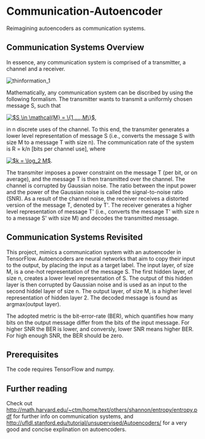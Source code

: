 # Communication-Autoencoder
Reimagining autoencoders as communication systems. 

## Communication Systems Overview 
In essence, any communication system is comprised of a transmitter, a channel and a receiver.

![thinformation_1](https://user-images.githubusercontent.com/44330120/47397268-3c277180-d77a-11e8-8972-03cf41fc416d.jpg)

Mathematically, any communication system can be discribed by using the following formalism. The transmitter wants to transmit a uniformly chosen message 
S, such that 

<a href="https://www.codecogs.com/eqnedit.php?latex=$S&space;\in&space;\mathcal{M}&space;=&space;\{1,....,M\}$" target="_blank"><img src="https://latex.codecogs.com/gif.latex?$S&space;\in&space;\mathcal{M}&space;=&space;\{1,....,M\}$" title="$S \in \mathcal{M} = \{1,....,M\}$" /></a>,

in n discrete uses of the channel. To this end, the transmiter generates a lower level representation of message S (i.e., converts the message S with size M to a message T with size n). The communication rate of the system is R = k/n [bits per channel use], where 

<a href="https://www.codecogs.com/eqnedit.php?latex=$k&space;=&space;\log_2&space;M$" target="_blank"><img src="https://latex.codecogs.com/gif.latex?$k&space;=&space;\log_2&space;M$" title="$k = \log_2 M$" /></a>.

The transmiter imposes a power constraint on the message T (per bit, or on average), and the message T is then transmitted over the channel. The channel is corrupted by Gaussian noise. The ratio between the input power and the power of the Gaussian noise is called the signal-to-noise ratio (SNR). As a result of the channel noise, the receiver receives a distorted version of the message T, denoted by T'. The receiver generates a higher level representation of message T' (i.e., converts the message T' with size n to a message S' with size M) and decodes the transmitted message. 

## Communication Systems Revisited 

This project, mimics a communication system with an autoencoder in TensorFlow. Autoencoders are neural networks that aim to copy their input to the output, by placing the input as a target label. The input layer, of size M, is a one-hot representation of the message S. The first hidden layer, of size n, creates a lower level representation of S. The output of this hidden layer is then corrupted by Gaussian noise and is used as an input to the second hiddel layer of size n. The output layer, of size M, is a higher level representation of hidden layer 2. The decoded message is found as argmax(output layer).

The adopted metric is the bit-error-rate (BER), which quantifies how many bits on the output message differ from the bits of the input message. For higher SNR the BER is lower, and conversly, lower SNR means higher BER. For high enough SNR, the BER should be zero.

## Prerequisites 
The code requires TensorFlow and numpy.

## Further reading
Check out http://math.harvard.edu/~ctm/home/text/others/shannon/entropy/entropy.pdf for further info on communication systems, and http://ufldl.stanford.edu/tutorial/unsupervised/Autoencoders/ for a very good and concise explination on autoencoders. 
